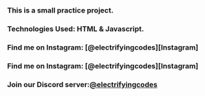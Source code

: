 ### This is a small practice project.

### Technologies Used: HTML & Javascript.

### Find me on Instagram: [@electrifyingcodes][Instagram]
### Find me on Instagram: [@electrifyingcodes][Instagram]
### Join our Discord server:[@electrifyingcodes][discord]

[Instgram]: https://www.instagram.com/electrifying_codes
[discord]: htt